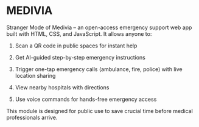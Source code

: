 # MEDIVIA
Stranger Mode of Medivia – an open-access emergency support web app built with HTML, CSS, and JavaScript. It allows anyone to:

1. Scan a QR code in public spaces for instant help

2. Get AI-guided step-by-step emergency instructions

3. Trigger one-tap emergency calls (ambulance, fire, police) with live location sharing

4. View nearby hospitals with directions

5. Use voice commands for hands-free emergency access

This module is designed for public use to save crucial time before medical professionals arrive.
